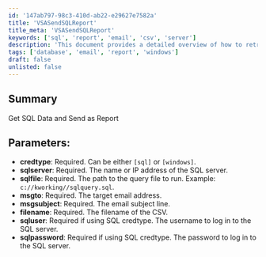 ```yaml
---
id: '147ab797-98c3-410d-ab22-e29627e7582a'
title: 'VSASendSQLReport'
title_meta: 'VSASendSQLReport'
keywords: ['sql', 'report', 'email', 'csv', 'server']
description: 'This document provides a detailed overview of how to retrieve SQL data and send it as a report via email. It outlines the necessary parameters, including credential types, SQL server details, and email configurations required for successful execution.'
tags: ['database', 'email', 'report', 'windows']
draft: false
unlisted: false
---
```


## Summary

Get SQL Data and Send as Report  

## Parameters:

- **credtype**: Required. Can be either `[sql]` or `[windows]`.  
- **sqlserver**: Required. The name or IP address of the SQL server.  
- **sqlfile**: Required. The path to the query file to run. Example: `c://kworking//sqlquery.sql`.  
- **msgto**: Required. The target email address.  
- **msgsubject**: Required. The email subject line.  
- **filename**: Required. The filename of the CSV.  
- **sqluser**: Required if using SQL credtype. The username to log in to the SQL server.  
- **sqlpassword**: Required if using SQL credtype. The password to log in to the SQL server.  



